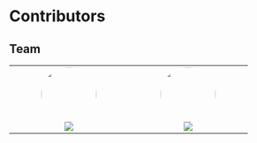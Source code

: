 # Contributors

[//]: <> (region : Contributors)

## Team

<table style="margin: 0 auto; border: none">
  <tr style="border: none">
    <td align="center" style="border: none" width="200">
      <img src="https://github.com/Ruzzy77.png" style="height: 100; border-radius: 50%" /><br />
      <a href="https://github.com/Ruzzy77" target="_blank">
        <img src="https://img.shields.io/badge/Ruzzy77-black?style=for-the-badge&logo=Github" />
      </a>
    </td>
    <td align="center" style="border: none" width="200">
      <img src="https://github.com/EJimin0509.png" style="height: 100; border-radius: 50%" /><br />
      <a href="https://github.com/EJimin0509" target="_blank">
        <img src="https://img.shields.io/badge/EJimin0509-black?style=for-the-badge&logo=Github" />
      </a>
    </td>
  </tr>
</table>

[//]: <> (endregion)

